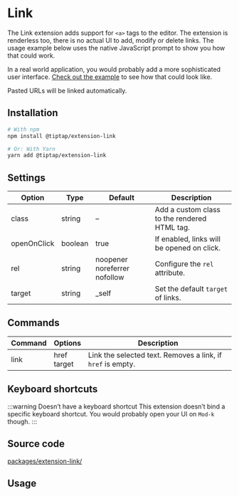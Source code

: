 # Link
The Link extension adds support for `<a>` tags to the editor. The extension is renderless too, there is no actual UI to add, modify or delete links. The usage example below uses the native JavaScript prompt to show you how that could work.

In a real world application, you would probably add a more sophisticated user interface. [Check out the example](/examples/links) to see how that could look like.

Pasted URLs will be linked automatically.

## Installation
```bash
# With npm
npm install @tiptap/extension-link

# Or: With Yarn
yarn add @tiptap/extension-link
```

## Settings
| Option      | Type    | Default                      | Description                                  |
| ----------- | ------- | ---------------------------- | -------------------------------------------- |
| class       | string  | –                            | Add a custom class to the rendered HTML tag. |
| openOnClick | boolean | true                         | If enabled, links will be opened on click.   |
| rel         | string  | noopener noreferrer nofollow | Configure the `rel` attribute.               |
| target      | string  | _self                        | Set the default `target` of links.           |

## Commands
| Command | Options        | Description                                                 |
| ------- | -------------- | ----------------------------------------------------------- |
| link    | href<br>target | Link the selected text. Removes a link, if `href` is empty. |

## Keyboard shortcuts
:::warning Doesn’t have a keyboard shortcut
This extension doesn’t bind a specific keyboard shortcut. You would probably open your UI on `Mod-k` though.
:::

## Source code
[packages/extension-link/](https://github.com/ueberdosis/tiptap-next/blob/main/packages/extension-link/)

## Usage
<demo name="Extensions/Link" highlight="3-8,19,38,52" />
